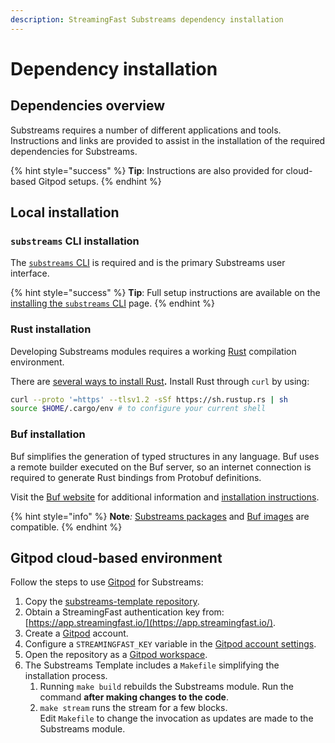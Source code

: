 ```yaml
---
description: StreamingFast Substreams dependency installation
---
```


# Dependency installation

## Dependencies overview

Substreams requires a number of different applications and tools. Instructions and links are provided to assist in the installation of the required dependencies for Substreams.

{% hint style="success" %}
**Tip**: Instructions are also provided for cloud-based Gitpod setups.
{% endhint %}

## Local installation

### `substreams` CLI installation

The [`substreams` CLI](../reference-and-specs/command-line-interface.md) is required and is the primary Substreams user interface.

{% hint style="success" %}
**Tip**: Full setup instructions are available on the [installing the `substreams` CLI](../getting-started/installing-the-cli.md) page.
{% endhint %}

### Rust installation

Developing Substreams modules requires a working [Rust](https://www.rust-lang.org/) compilation environment.

There are [several ways to install Rust](https://www.rust-lang.org/tools/install)**.**  Install Rust through `curl` by using:

```bash
curl --proto '=https' --tlsv1.2 -sSf https://sh.rustup.rs | sh
source $HOME/.cargo/env # to configure your current shell
```

### Buf installation

Buf simplifies the generation of typed structures in any language. Buf uses a remote builder executed on the Buf server, so an internet connection is required to generate Rust bindings from Protobuf definitions.

Visit the [Buf website](https://buf.build/) for additional information and [installation instructions](https://docs.buf.build/installation).

{% hint style="info" %}
**Note**_:_ [Substreams packages](../reference-and-specs/packages.md) and [Buf images](https://docs.buf.build/reference/images) are compatible.
{% endhint %}

## Gitpod cloud-based environment

Follow the steps to use [Gitpod](https://www.gitpod.io/) for Substreams:

1. Copy the [substreams-template repository](https://github.com/streamingfast/substreams-template/generate).
2. Obtain a StreamingFast authentication key from: [https://app.streamingfast.io/](https://app.streamingfast.io/).
3. Create a [Gitpod](https://gitpod.io/) account.
4. Configure a `STREAMINGFAST_KEY` variable in the [Gitpod account settings](https://gitpod.io/variables).
5. Open the repository as a [Gitpod workspace](https://gitpod.io/workspaces).
6. The Substreams Template includes a `Makefile` simplifying the installation process.
   1. Running `make build` rebuilds the Substreams module. Run the command **after making changes to the code**.
   2. `make stream` runs the stream for a few blocks.\
      Edit `Makefile` to change the invocation as updates are made to the Substreams module.
